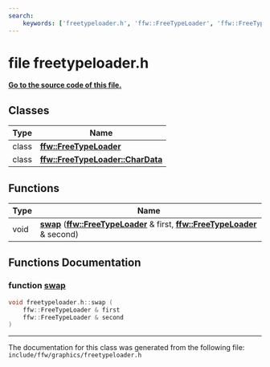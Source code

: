```yaml
---
search:
    keywords: ['freetypeloader.h', 'ffw::FreeTypeLoader', 'ffw::FreeTypeLoader::CharData', 'swap']
---
```


# file freetypeloader.h

**[Go to the source code of this file.](freetypeloader_8h_source.md)**
## Classes

|Type|Name|
|-----|-----|
|class|[**ffw::FreeTypeLoader**](classffw_1_1_free_type_loader.md)|
|class|[**ffw::FreeTypeLoader::CharData**](classffw_1_1_free_type_loader_1_1_char_data.md)|


## Functions

|Type|Name|
|-----|-----|
|void|[**swap**](freetypeloader_8h.md#1a60e09c0b83c4ecf9c02300b4343ba886) (**[ffw::FreeTypeLoader](classffw_1_1_free_type_loader.md)** & first, **[ffw::FreeTypeLoader](classffw_1_1_free_type_loader.md)** & second) |


## Functions Documentation

### function <a id="1a60e09c0b83c4ecf9c02300b4343ba886" href="#1a60e09c0b83c4ecf9c02300b4343ba886">swap</a>

```cpp
void freetypeloader.h::swap (
    ffw::FreeTypeLoader & first
    ffw::FreeTypeLoader & second
)
```





----------------------------------------
The documentation for this class was generated from the following file: `include/ffw/graphics/freetypeloader.h`
